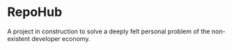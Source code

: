 # RepoHub

 A project in construction to solve a deeply felt personal problem of the non-existent developer economy. 
